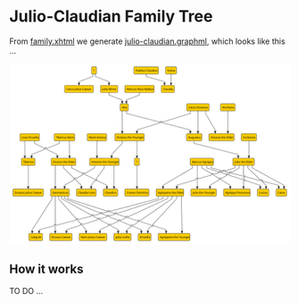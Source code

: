 # Julio-Claudian Family Tree

From [family.xhtml](family.xhtml) we generate [julio-claudian.graphml](julio-claudian.graphml), which looks like this ...

![Julio-Claudian Family Tree](julio-claudian.svg "Julio-Claudian Family Tree")


## How it works

TO DO ...
